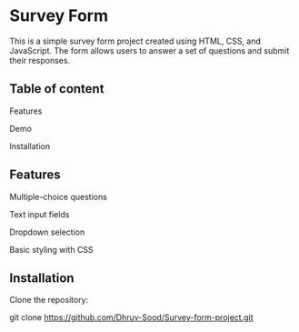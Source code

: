 
# Survey Form

This is a simple survey form project created using HTML, CSS, and JavaScript. The form allows users to answer a set of questions and submit their responses.




## Table of content
Features

Demo

Installation


## Features

Multiple-choice questions

Text input fields

Dropdown selection

Basic styling with CSS
## Installation

Clone the repository:

git clone https://github.com/Dhruv-Sood/Survey-form-project.git




    